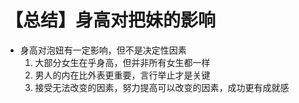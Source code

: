# 【总结】身高对把妹的影响

-   身高对泡妞有一定影响，但不是决定性因素
    1.  大部分女生在乎身高，但并非所有女生都一样
    2.  男人的内在比外表更重要，言行举止才是关键
    3.  接受无法改变的因素，努力提高可以改变的因素，成功更有成就感